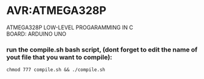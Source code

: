 # AVR:ATMEGA328P
ATMEGA328P LOW-LEVEL PROGARAMMING IN C  
BOARD: ARDUINO UNO

### run the compile.sh bash script, (dont forget to edit the name of yout file that you want to compile): 
    chmod 777 compile.sh && ./compile.sh
